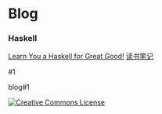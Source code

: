 # Blog

### Haskell

[Learn You a Haskell for Great Good!](http://learnyouahaskell.com/)  [读书笔记](#1)  

#1

blog#1



<a rel="license" href="http://creativecommons.org/licenses/by/4.0/"><img alt="Creative Commons License" style="border-width:0" src="https://i.creativecommons.org/l/by/4.0/88x31.png" /></a>
